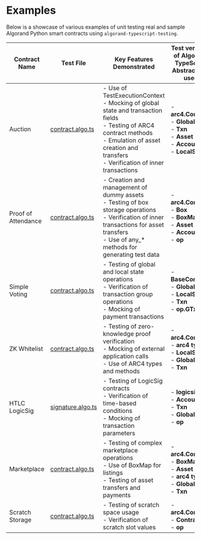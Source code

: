 # Examples

Below is a showcase of various examples of unit testing real and sample Algorand Python smart contracts using `algorand-typescript-testing`.

| Contract Name       | Test File                                                                                                                                     | Key Features Demonstrated                                                                                                                                                                                      | Test versions of Algorand TypeScript Abstractions used                                               |
| ------------------- | --------------------------------------------------------------------------------------------------------------------------------------------- | -------------------------------------------------------------------------------------------------------------------------------------------------------------------------------------------------------------- | ---------------------------------------------------------------------------------------------------- |
| Auction             | [contract.algo.ts](https://github.com/algorandfoundation/algorand-typescript-testing/blob/main/examples/auction/contract.algo.ts)             | - Use of TestExecutionContext<br>- Mocking of global state and transaction fields<br>- Testing of ARC4 contract methods<br>- Emulation of asset creation and transfers<br>- Verification of inner transactions | - **arc4.Contract**<br>- **Global**<br>- **Txn**<br>- **Asset**<br>- **Account**<br>- **LocalState** |
| Proof of Attendance | [contract.algo.ts](https://github.com/algorandfoundation/algorand-typescript-testing/blob/main/examples/proof-of-attendance/contract.algo.ts) | - Creation and management of dummy assets<br>- Testing of box storage operations<br>- Verification of inner transactions for asset transfers<br>- Use of any\_\* methods for generating test data              | - **arc4.Contract**<br>- **Box**<br>- **BoxMap**<br>- **Asset**<br>- **Account**<br>- **op**         |
| Simple Voting       | [contract.algo.ts](https://github.com/algorandfoundation/algorand-typescript-testing/blob/main/examples/simple-voting/contract.algo.ts)       | - Testing of global and local state operations<br>- Verification of transaction group operations<br>- Mocking of payment transactions                                                                          | - **BaseContract**<br>- **GlobalState**<br>- **LocalState**<br>- **Txn**<br>- **op.GTxn**            |
| ZK Whitelist        | [contract.algo.ts](https://github.com/algorandfoundation/algorand-typescript-testing/blob/main/examples/zk-whitelist/contract.algo.ts)        | - Testing of zero-knowledge proof verification<br>- Mocking of external application calls<br>- Use of ARC4 types and methods                                                                                   | - **arc4.Contract**<br>- **arc4 types**<br>- **LocalState**<br>- **Global**<br>- **Txn**             |
| HTLC LogicSig       | [signature.algo.ts](https://github.com/algorandfoundation/algorand-typescript-testing/blob/main/examples/htlc-logicsig/signature.algo.ts)     | - Testing of LogicSig contracts<br>- Verification of time-based conditions<br>- Mocking of transaction parameters                                                                                              | - **logicsig**<br>- **Account**<br>- **Txn**<br>- **Global**<br>- **op**                             |
| Marketplace         | [contract.algo.ts](https://github.com/algorandfoundation/algorand-typescript-testing/blob/main/examples/marketplace/contract.algo.ts)         | - Testing of complex marketplace operations<br>- Use of BoxMap for listings<br>- Testing of asset transfers and payments                                                                                       | - **arc4.Contract**<br>- **BoxMap**<br>- **Asset**<br>- **arc4 types**<br>- **Global**<br>- **Txn**  |
| Scratch Storage     | [contract.algo.ts](https://github.com/algorandfoundation/algorand-typescript-testing/blob/main/examples/scratch-storage/contract.algo.ts)     | - Testing of scratch space usage<br>- Verification of scratch slot values                                                                                                                                      | - **arc4.Contract**<br>- **Contract**<br>- **op**                                                    |
